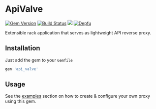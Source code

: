 # ApiValve

[![Gem Version](https://badge.fury.io/rb/api_valve.svg)](https://badge.fury.io/rb/api_valve)
[![Build Status](https://travis-ci.org/mkon/api_valve.svg?branch=master)](https://travis-ci.org/mkon/api_valve)
![](https://github.com/mkon/api_valve/workflows/Test/badge.svg?branch=master)
[![Depfu](https://badges.depfu.com/badges/1f5892cc85d02997050e0a4d077c7dc4/overview.svg)](https://depfu.com/github/mkon/api_valve?project_id=5958)

Extensible rack application that serves as lightweight API reverse proxy.

## Installation

Just add the gem to your `Gemfile`

```ruby
gem 'api_valve'
```

## Usage

See the [examples](https://github.com/mkon/api_valve/tree/master/examples) section on how to
create & configure your own proxy using this gem.
